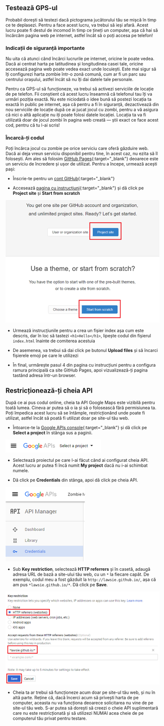 ## Testează GPS-ul

Probabil dorești să testezi dacă pictograma jucătorului tău se mișcă în timp ce te deplasezi. Pentru a face acest lucru, va trebui să ieși afară. Acest lucru poate fi destul de incomod în timp ce țineți un computer, așa că hai să încărcăm pagina web pe internet, astfel încât să o poți accesa pe telefon!

### Indicații de siguranță importante

Nu uita că atunci când încărci lucrurile pe internet, oricine le poate vedea. Dacă ai centrat harta pe latitudinea și longitudinea casei tale, oricine accesează pagina web poate vedea exact unde locuiești. Este mai sigur să îți configurezi harta zombie într-o zonă comună, cum ar fi un parc sau centrului orașului, astfel încât să nu îți dai datele tale personale.

Pentru ca GPS-ul să funcționeze, va trebui să activezi serviciile de locație de pe telefon. Fii conștient că acest lucru înseamnă că telefonul tau îți va urmări poziția exactă. Nu este niciodată o idee bună să postezi locația ta exactă în public pe internet, așa că pentru a fi în siguranță, dezactivează din nou serviciile de locație după ce ai jucat jocul cu zombi, pentru a vă asigura că nici o altă aplicație nu iți poate folosi datele locației. Locația ta va fi utilizată doar de jocul zombi în pagina web creată — știi exact ce face acest cod, pentru că tu l-ai scris!

### Încarcă-ți codul

Poți încărca jocul cu zombie pe orice serviciu care oferă găzduire web. Dacă ai deja vreun serviciu disponibil pentru tine, în acest caz, nu ezita să îl folosești. Am ales să folosim [GitHub Pages](https://pages.github.com/){:target="_blank"} deoarece este un serviciu de încredere și ușor de utilizat. Pentru a începe, urmează acești pași:

+ Înscrie-te pentru un [cont GitHub](https://github.com/join){:target="_blank"}

+ Accesează [pagina cu instrucțiuni](https://pages.github.com/){:target="_blank"} și dă click pe **Project site** și **Start from scratch**

![Github pages](images/github-pages.png)

+ Urmează instrucțiunile pentru a crea un fișier index așa cum este descris, dar în loc să tastezi `<h1>Hello</h1>`, lipește codul din fișierul `index.html` înainte de comiterea acestuia

+ De asemenea, va trebui să dai click pe butonul **Upload files** și să încarci fișierele emoji pe care le utilizezi

+ În final, urmărește pasul 4 din pagina cu instrucțiuni pentru a configura ramura principală ca site GitHub Pages, apoi vizualizează-ți pagina tastând adresa într-un browser.

## Restricționează-ți cheia API

După ce ai pus codul online, cheia ta API Google Maps este vizibilă pentru toată lumea. Cineva ar putea să o ia și să o folosească fără permisiunea ta. Poți împedica acest lucru să se întâmple, restricționând unde poate fi utilizat, astfel încât să poată fi utilizat doar pe site-ul tău web.

+ Întoarce-te la [Google APIs console](https://console.developers.google.com/flows/enableapi?apiid=picker&credential=client_key){:target="_blank"} și dă click pe **Select a project** în stânga sus a paginii.

![Selectează un proiect](images/select-a-project.png)

+ Selectează proiectul pe care l-ai făcut când ai configurat cheia API. Acest lucru ar putea fi încă numit **My project** dacă nu i-ai schimbat numele.

+ Dă click pe **Credentials** din stânga, apoi dă click pe cheia API.

![Selectează un proiect](images/credentials.png)

+ Sub **Key restriction**, selectează **HTTP referrers** și în casetă, adaugă adresa URL de bază a site-ului tău web, cu un `*` la fiecare capăt. De exemplu, codul meu a fost găzduit la `http://lawsie.github.io/`, așa că am pus `*lawsie.github.io/*`. Dă click pe **Save**.

![Restricție cheie](images/key-restriction.png)

+ Cheia ta ar trebui să funcționeze acum doar pe site-ul tău web, și nu în altă parte. Reține că, dacă încerci acum să privești harta de pe computer, aceasta nu va funcționa deoarece solicitarea nu vine de pe site-ul tău web. S-ar putea să dorești să creezi o cheie API suplimentară care nu este restricționată și să utilizezi NUMAI acea cheie de pe computerul tău privat pentru testare.